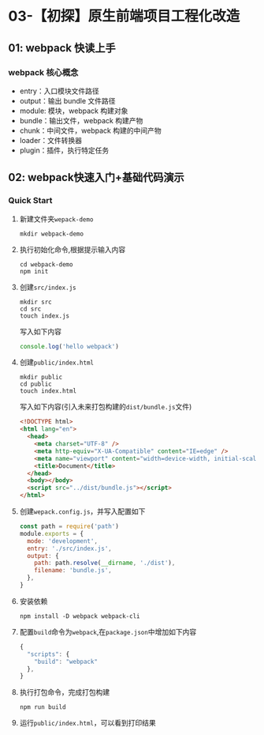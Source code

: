 # 03-【初探】原生前端项目工程化改造



## 01: webpack 快读上手

### webpack 核心概念

* entry：入口模块文件路径
* output：输出 bundle 文件路径
* module: 模块，webpack 构建对象
* bundle：输出文件，webpack 构建产物
* chunk：中间文件，webpack 构建的中间产物
* loader：文件转换器
* plugin：插件，执行特定任务

##  02: webpack快速入门+基础代码演示

### Quick Start

1. 新建文件夹`wepack-demo`

   ```shell
   mkdir webpack-demo
   ```

2. 执行初始化命令,根据提示输入内容

   ```shell
   cd webpack-demo
   npm init
   ```

3. 创建`src/index.js`

   ```shell
   mkdir src
   cd src
   touch index.js
   ```

   写入如下内容

   ```javascript
   console.log('hello webpack')
   ```

4. 创建`public/index.html`

   ```shell
   mkdir public
   cd public
   touch index.html
   ```

   写入如下内容(引入未来打包构建的`dist/bundle.js`文件)

   ```html
   <!DOCTYPE html>
   <html lang="en">
     <head>
       <meta charset="UTF-8" />
       <meta http-equiv="X-UA-Compatible" content="IE=edge" />
       <meta name="viewport" content="width=device-width, initial-scale=1.0" />
       <title>Document</title>
     </head>
     <body></body>
     <script src="../dist/bundle.js"></script>
   </html>
   
   ```

5. 创建`wepack.config.js`，并写入配置如下

   ```javascript
   const path = require('path')
   module.exports = {
     mode: 'development',
     entry: './src/index.js',
     output: {
       path: path.resolve(__dirname, './dist'),
       filename: 'bundle.js',
     },
   }
   ```

6. 安装依赖

   ```shell
   npm install -D webpack webpack-cli
   ```

7. 配置`build`命令为`webpack`,在`package.json`中增加如下内容

   ```javascript
   {
     "scripts": {
       "build": "webpack"
     },
   }
   ```

8. 执行打包命令，完成打包构建

   ```shell
   npm run build
   ```

9. 运行`public/index.html`，可以看到打印结果









